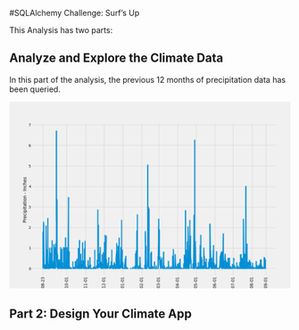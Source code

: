 #SQLAlchemy Challenge: Surf’s Up

This Analysis has two parts:

## Analyze and Explore the Climate Data

In this part of the analysis, the previous 12 months of precipitation data has been queried.

![Prcp Analysis](./Images/precipitation.png)


## Part 2: Design Your Climate App
